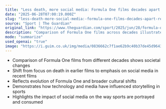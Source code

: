 ```yaml
---
title: "Less death, more social media: Formula One films decades apart reveal a changed world | Emma John"
date: "2025-06-28T07:00:19.000Z"
slug: "less-death-more-social-media:-formula-one-films-decades-apart-reveal-a-changed-world-or-emma-john"
source: "Sport | The Guardian"
original_link: "https://www.theguardian.com/sport/2025/jun/28/formula-one-movies-f1-grand-prix"
description: "Comparison of Formula One films across decades illustrates societal changes, from earlier focus on death to recent emphasis on social media, reflecting evolution of the sport and broader cultural shifts influenced by technology and media."
mode: "summarize"
used_openai: "true"
image: "https://i.guim.co.uk/img/media/0836662c7f1ae62b9c40b37de45d96430b4efa1f/0_0_5000_4000/master/5000.jpg?width=1200&height=630&quality=85&auto=format&fit=crop&overlay-align=bottom%2Cleft&overlay-width=100p&overlay-base64=L2ltZy9zdGF0aWMvb3ZlcmxheXMvdGctb3BpbmlvbnMucG5n&enable=upscale&s=519cae9f630b08fb29f6791f0321984a"
---
```


- Comparison of Formula One films from different decades shows societal changes
- Shift from focus on death in earlier films to emphasis on social media in recent films
- Reflects evolution of Formula One and broader cultural shifts
- Demonstrates how technology and media have influenced storytelling in sports
- Highlights the impact of social media on the way sports are portrayed and consumed